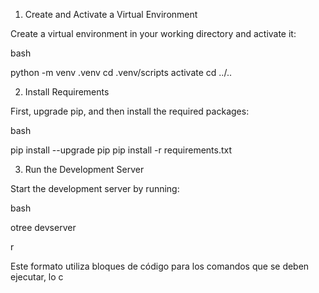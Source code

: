 1. Create and Activate a Virtual Environment

Create a virtual environment in your working directory and activate it:

bash

python -m venv .venv
cd .venv/scripts
activate
cd ../..

2. Install Requirements

First, upgrade pip, and then install the required packages:

bash

pip install --upgrade pip
pip install -r requirements.txt

3. Run the Development Server

Start the development server by running:

bash

otree devserver

r


Este formato utiliza bloques de código para los comandos que se deben ejecutar, lo c
